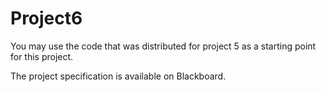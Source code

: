 # Project6

You may use the code that was distributed for project 5 as a starting point for this project.

The project specification is available on Blackboard.
